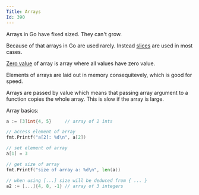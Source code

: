 ```yaml
---
Title: Arrays
Id: 390
---
```


Arrays in Go have fixed sized. They can't grow.

Because of that arrays in Go are used rarely. Instead [slices](ch-733) are used in most cases.

[Zero value](a-6069) of array is array where all values have zero value.

Elements of arrays are laid out in memory consequitevely, which is good for speed.

Arrays are passed by value which means that passing array argument to a function copies the whole array. This is slow if the array is large.

Array basics:
```go
a := [3]int{4, 5}     // array of 2 ints

// access element of array
fmt.Printf("a[2]: %d\n", a[2])

// set element of array
a[1] = 3

// get size of array
fmt.Printf("size of array a: %d\n", len(a))

// when using [...] size will be deduced from { ... }
a2 := [...]{4, 8, -1} // array of 3 integers
```
